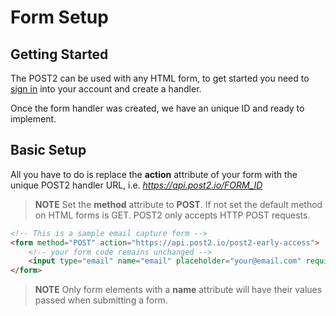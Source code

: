 # Form Setup

## Getting Started

The POST2 can be used with any HTML form, to get started you need to [sign in](https://app.post2.io) into your account and create a handler.

Once the form handler was created, we have an unique ID and ready to implement.

## Basic Setup

All you have to do is replace the **action** attribute of your form with the unique POST2 handler URL, i.e. _https://api.post2.io/FORM_ID_

> **NOTE** Set the **method** attribute to **POST**. If not set the default method on HTML forms is GET.
> POST2 only accepts HTTP POST requests.

```html
<!-- This is a sample email capture form -->
<form method="POST" action="https://api.post2.io/post2-early-access">
    <!-- your form code remains unchanged -->
    <input type="email" name="email" placeholder="your@email.com" required />
</form>
```

> **NOTE** Only form elements with a **name** attribute will have their values passed when submitting a form.
